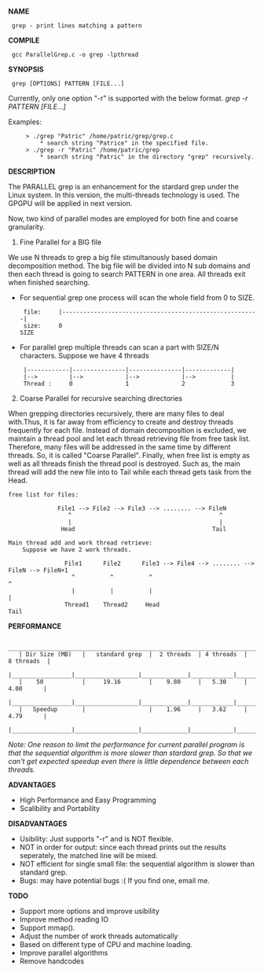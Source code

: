   
**NAME**

     grep - print lines matching a pattern

**COMPILE**

     gcc ParallelGrep.c -o grep -lpthread
 
**SYNOPSIS**

     grep [OPTIONS] PATTERN [FILE...]
	
   
   Currently, only one option "-r" is supported with the below format.
     *grep -r PATTERN [FILE...]*
     
   Examples:
   
         > ./grep "Patric" /home/patric/grep/grep.c
             * search string "Patrice" in the specified file.
         > ./grep -r "Patric" /home/patric/grep
             * search string "Patric" in the directory "grep" recursively.
		  
**DESCRIPTION**

The PARALLEL grep is an enhancement for the stardard grep under the Linux system. In this version, the multi-threads technology is used. The GPGPU will be applied in next version.

Now, two kind of parallel modes are employed for both fine and coarse granularity.
 
 1. Fine Parallel for a BIG file
 
We use N threads to grep a big file stimultanously based domain	decomposition method. The big file will be divided into N sub domains and then each thread is going to search PATTERN in one area. All threads exit when finished searching.

 - For sequential grep one process will scan the whole field from 0 to SIZE. 

     	file:     |--------------------------------------------------------|
        size:     0                                                      SIZE   

 - For parallel grep multiple threads can scan a part with SIZE/N characters.
    Suppose we have 4 threads
    	
        |------------|---------------|---------------|-------------|
        |-->         |-->            |-->            |-->          |
        Thread :     0               1               2             3


 2. Coarse Parallel for recursive searching directories
 
When grepping directories recursively, there are many files to deal with.Thus, it is far away from efficiency to create and destroy threads frequently for each file. Instead of domain decomposition is excluded, we maintain a thread pool and let each thread retrieving file from free task list. Therefore, many files will be addressed in the same time by different threads. So, it is called "Coarse Parallel". Finally, when free list is empty as well as all threads finish the thread pool is destroyed.
Such as, the main thread will add the new file into to Tail while each thread gets task from the Head.
        
	free list for files:
		
		          File1 --> File2 --> File3 --> ........ --> FileN  
                     ^                                          ^
                     |                                          |
                   Head                                       Tail

	Main thread add and work thread retrieve:
        Suppose we have 2 work threads.

	                File1      File2      File3 --> File4 --> ........ --> FileN --> FileN+1    
                      ^          ^          ^                                            ^
                      |          |          |                                            |
                    Thread1    Thread2     Head                                         Tail
             
**PERFORMANCE**

        _____________________________________________________________________________
       | Dir Size (MB)   |   standard grep  |  2 threads  | 4 threads  |  8 threads  |
       |_________________|__________________|_____________|____________|_____________|
       |    50           |     19.16        |    9.80     |   5.30     |   4.00      |
       |_________________|__________________|_____________|____________|_____________|
       |   Speedup       |                  |    1.96     |   3.62     |   4.79      |
       |_________________|__________________|_____________|____________|_____________| 

 *Note: One reason to limit the performance for current parallel program is that the sequential algorithm is more slower than stardard grep. So that we can't get expected speedup even there is little dependence between each threads.*

 **ADVANTAGES**
 
 * High Performance and Easy Programming
 * Scalibility and Portability

 **DISADVANTAGES**
 
  * Usibility: Just supports "-r" and is NOT flexible.
 * NOT in order for output: since each thread prints out the results seperately, the matched line will be mixed.
 * NOT efficient for single small file: the sequential algorithm is slower than standard grep.
  * Bugs: may have potential bugs :( If you find one, email me.

 **TODO**
 
 * Support more options and improve usibility
 * Improve method reading IO
* Support mmap().
 * Adjust the number of work threads automatically
 * Based on different type of CPU and machine loading.
  * Improve parallel algorithms
  * Remove handcodes
